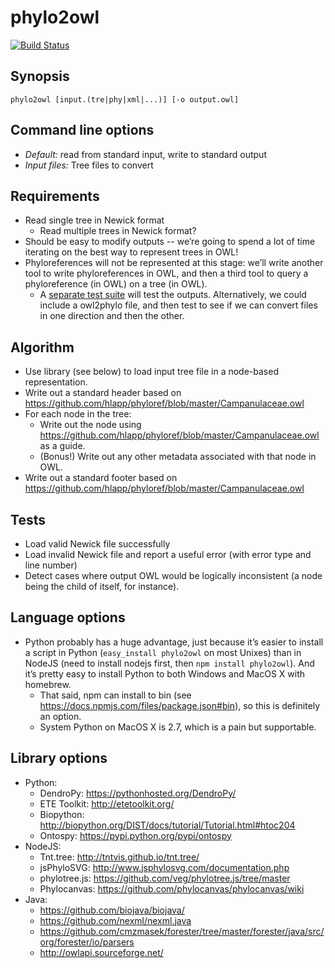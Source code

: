 # phylo2owl

[![Build Status](https://travis-ci.org/phyloref/phylo2owl.svg?branch=master)](https://travis-ci.org/phyloref/phylo2owl)

## Synopsis

```
phylo2owl [input.(tre|phy|xml|...)] [-o output.owl]
```

## Command line options

* *Default:* read from standard input, write to standard output
* *Input files:* Tree files to convert

## Requirements

* Read single tree in Newick format
    - Read multiple trees in Newick format?
* Should be easy to modify outputs -- we’re going to spend a lot of
  time iterating on the best way to represent trees in OWL!
* Phyloreferences will not be represented at this stage: we’ll write
  another tool to write phyloreferences in OWL, and then a third tool
  to query a phyloreference (in OWL) on a tree (in OWL).
    - A [separate test suite](https://docs.google.com/document/d/1uOox6rqGZKafOtno0eSssMqbfM9wVtA1EtzdgoNH36o/edit?usp=sharing)
      will test the outputs. Alternatively, we could include a
      owl2phylo file, and then test to see if we can convert files in
      one direction and then the other.

## Algorithm

* Use library (see below) to load input tree file in a node-based
  representation.
* Write out a standard header based on
  https://github.com/hlapp/phyloref/blob/master/Campanulaceae.owl
* For each node in the tree:
    - Write out the node using
      https://github.com/hlapp/phyloref/blob/master/Campanulaceae.owl
      as a guide.
    - (Bonus!) Write out any other metadata associated with that node
    in OWL.
* Write out a standard footer based on
  https://github.com/hlapp/phyloref/blob/master/Campanulaceae.owl

## Tests

* Load valid Newick file successfully
* Load invalid Newick file and report a useful error (with error type
  and line number)
* Detect cases where output OWL would be logically inconsistent (a
  node being the child of itself, for instance).

## Language options

* Python probably has a huge advantage, just because it’s easier to
  install a script in Python (`easy_install phylo2owl` on most Unixes)
  than in NodeJS (need to install nodejs first, then `npm install
  phylo2owl`). And it’s pretty easy to install Python to both Windows
  and MacOS X with homebrew.
    - That said, npm can install to bin (see
      https://docs.npmjs.com/files/package.json#bin), so this is
      definitely an option.
    - System Python on MacOS X is 2.7, which is a pain but supportable.

## Library options

* Python:
    - DendroPy: https://pythonhosted.org/DendroPy/ 
    - ETE Toolkit: http://etetoolkit.org/
    - Biopython: http://biopython.org/DIST/docs/tutorial/Tutorial.html#htoc204 
    - Ontospy: https://pypi.python.org/pypi/ontospy 
* NodeJS:
    - Tnt.tree: http://tntvis.github.io/tnt.tree/
    - jsPhyloSVG: http://www.jsphylosvg.com/documentation.php
    - phylotree.js: https://github.com/veg/phylotree.js/tree/master
    - Phylocanvas: https://github.com/phylocanvas/phylocanvas/wiki
* Java:
    - https://github.com/biojava/biojava/
    - https://github.com/nexml/nexml.java 
    - https://github.com/cmzmasek/forester/tree/master/forester/java/src/org/forester/io/parsers 
    - http://owlapi.sourceforge.net/ 
